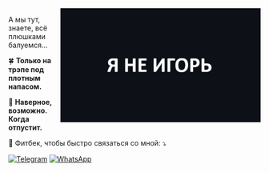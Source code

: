 <img src="qtvLxLg4JpA.jpg" alt="ilustração de um computador" min-width="400px" max-width="400px" width="400px" align="right">

<p align="left"> 
  А мы тут, знаете, всё плюшками балуемся…
</p>

<p align="left">
  🍀 <strong>Только на трэпе под плотным напасом.</strong>
</p>

<p align="left">
  💼 <strong>Наверное, возможно. Когда отпустит.</strong>
</p>

<p align="left">
  💌 Фитбек, чтобы быстро связаться со мной: ⤵️
</p>

<p align="left">
  <a href="#" title="Telegram">
  <img src="https://img.shields.io/badge/Telegram-2CA5E0?style=for-the-badge&logo=telegram&logoColor=white" alt="Telegram"/></a>
  <a href="#" title="WhatsApp">
  <img src="https://img.shields.io/badge/WhatsApp-25D366?style=for-the-badge&logo=whatsapp&logoColor=white" alt="WhatsApp"/></a>
</p>
